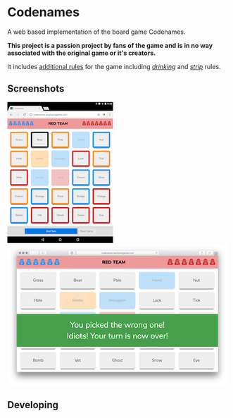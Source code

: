 # Codenames

A web based implementation of the board game Codenames. 

**This project is a passion project by fans of the game and is in no way associated with the original game or it's creators.**

It includes [additional rules](./docs/rules.md) for the game including [*drinking*](./docs/rules.md/#drinking) and [*strip*](#./docs/rules.md) rules.

## Screenshots

![](./docs/images/controller-01.png) ![](./docs/images/viewer-01.png)

## Developing

